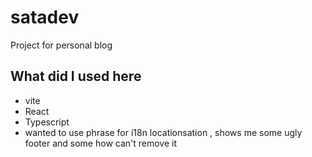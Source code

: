 # satadev

Project for personal blog

## What did I used here

- vite
- React
- Typescript
- wanted to use phrase for i18n locationsation , shows me some ugly footer and some how can't remove it
